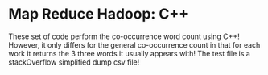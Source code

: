 Map Reduce Hadoop: C++
================
These set of code perform the co-occurrence word count using C++! 
However, it only differs for the general co-occurrence count in that for each work it returns the 3 three words it usually appears with!
The test file is a stackOverflow simplified dump csv file! 
